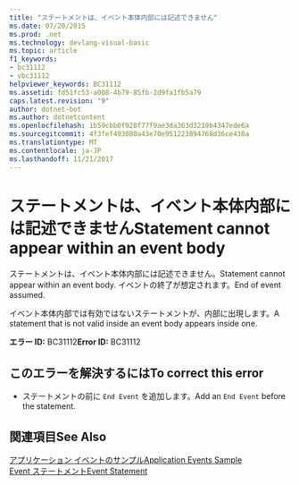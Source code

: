 ```yaml
---
title: "ステートメントは、イベント本体内部には記述できません"
ms.date: 07/20/2015
ms.prod: .net
ms.technology: devlang-visual-basic
ms.topic: article
f1_keywords:
- bc31112
- vbc31112
helpviewer_keywords: BC31112
ms.assetid: fd51fc53-a008-4b79-85fb-2d9fa1fb5a79
caps.latest.revision: "9"
author: dotnet-bot
ms.author: dotnetcontent
ms.openlocfilehash: 1b59cbb0f928f77f9ae3da363d3219b4347ede6a
ms.sourcegitcommit: 4f3fef493080a43e70e951223894768d36ce430a
ms.translationtype: MT
ms.contentlocale: ja-JP
ms.lasthandoff: 11/21/2017
---
```

# <a name="statement-cannot-appear-within-an-event-body"></a><span data-ttu-id="caf3a-102">ステートメントは、イベント本体内部には記述できません</span><span class="sxs-lookup"><span data-stu-id="caf3a-102">Statement cannot appear within an event body</span></span>
<span data-ttu-id="caf3a-103">ステートメントは、イベント本体内部には記述できません。</span><span class="sxs-lookup"><span data-stu-id="caf3a-103">Statement cannot appear within an event body.</span></span> <span data-ttu-id="caf3a-104">イベントの終了が想定されます。</span><span class="sxs-lookup"><span data-stu-id="caf3a-104">End of event assumed.</span></span>  
  
 <span data-ttu-id="caf3a-105">イベント本体内部では有効ではないステートメントが、内部に出現します。</span><span class="sxs-lookup"><span data-stu-id="caf3a-105">A statement that is not valid inside an event body appears inside one.</span></span>  
  
 <span data-ttu-id="caf3a-106">**エラー ID:** BC31112</span><span class="sxs-lookup"><span data-stu-id="caf3a-106">**Error ID:** BC31112</span></span>  
  
## <a name="to-correct-this-error"></a><span data-ttu-id="caf3a-107">このエラーを解決するには</span><span class="sxs-lookup"><span data-stu-id="caf3a-107">To correct this error</span></span>  
  
-   <span data-ttu-id="caf3a-108">ステートメントの前に `End Event` を追加します。</span><span class="sxs-lookup"><span data-stu-id="caf3a-108">Add an `End Event` before the statement.</span></span>  
  
## <a name="see-also"></a><span data-ttu-id="caf3a-109">関連項目</span><span class="sxs-lookup"><span data-stu-id="caf3a-109">See Also</span></span>  
 [<span data-ttu-id="caf3a-110">アプリケーション イベントのサンプル</span><span class="sxs-lookup"><span data-stu-id="caf3a-110">Application Events Sample</span></span>](http://msdn.microsoft.com/en-us/289a787f-b97e-43c8-a304-fe95e45f4a0d)  
 [<span data-ttu-id="caf3a-111">Event ステートメント</span><span class="sxs-lookup"><span data-stu-id="caf3a-111">Event Statement</span></span>](../../visual-basic/language-reference/statements/event-statement.md)
